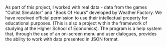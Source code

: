 As part of this project, I worked with real data - data from the games "Cultist Simulator" and "Book Of Hours" developed by Weather Factory. 
We have received official permission to use their intellectual property for educational purposes. 
(This is also a project within the framework of studying at the Higher School of Economics). 
The program is a help system that, through the use of an on-screen menu and user dialogues, 
provides the ability to work with data presented in JSON format.
